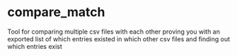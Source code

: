 # compare_match
Tool for comparing multiple csv files with each other proving you with an exported list of which entries existed in which other csv files and finding out which entries exist
